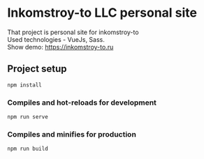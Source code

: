 # Inkomstroy-to LLC personal site
That project is personal site for inkomstroy-to
<br>
Used technologies - VueJs, Sass.
<br>
Show demo: https://inkomstroy-to.ru

## Project setup
```
npm install
```

### Compiles and hot-reloads for development
```
npm run serve
```

### Compiles and minifies for production
```
npm run build
```